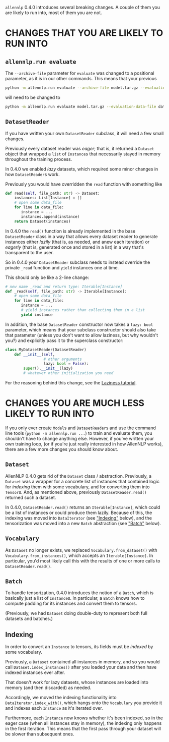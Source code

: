 `allennlp` 0.4.0 introduces several breaking changes.
A couple of them you are likely to run into,
most of them you are not.

# CHANGES THAT YOU ARE LIKELY TO RUN INTO

## `allennlp.run evaluate`

The `--archive-file` parameter for `evaluate` was changed to a positional parameter,
as it is in our other commands. This means that your previous

```bash
python -m allennlp.run evaluate --archive-file model.tar.gz --evaluation-data-file data.txt
```

will need to be changed to

```bash
python -m allennlp.run evaluate model.tar.gz --evaluation-data-file data.txt
```

## `DatasetReader`

If you have written your own `DatasetReader` subclass, it will need a few small changes.

Previously every dataset reader was *eager*;
that is, it returned a `Dataset` object that wrapped a `list` of `Instance`s
that necessarily stayed in memory throughout the training process.

In 0.4.0 we enabled *lazy* datasets, which required some minor changes in
how `DatasetReader`s work.

Previously you would have overridden the `read` function with something like

```python
def read(self, file_path: str) -> Dataset:
    instances: List[Instance] = []
    # open some data_file
    for line in data_file:
       instance = ...
       instances.append(instance)
    return Dataset(instances)
```

In 0.4.0 the `read()` function is already implemented in the base `DatasetReader`
class in a way that allows every dataset reader to generate instances either
_lazily_ (that is, as needed, and anew each iteration) or
_eagerly_ (that is, generated once and stored in a list)
in a way that's transparent to the user.

So in 0.4.0 your `DatasetReader` subclass needs to instead
override the private `_read` function
and `yield` instances one at time.

This should only be like a 2-line change:

```python
# new name _read and return type: Iterable[Instance]
def _read(self, file_path: str) -> Iterable[Instance]:
    # open some data_file
    for line in data_file:
       instance = ...
       # yield instances rather than collecting them in a list
       yield instance
```

In addition, the base `DatasetReader` constructor now takes a `lazy: bool` parameter,
which means that your subclass constructor should also take that parameter
(unless you don't want to allow laziness, but why wouldn't you?)
and explicitly pass it to the superclass constructor:

```python
class MyDatasetReader(DatasetReader)
    def __init__(self,
                 # other arguments
                 lazy: bool = False):
        super().__init__(lazy)
        # whatever other initialization you need
```

For the reasoning behind this change, see the [Laziness tutorial](https://github.com/allenai/allennlp/blob/master/docs/tutorials/getting_started/laziness.md).

# CHANGES YOU ARE MUCH LESS LIKELY TO RUN INTO

If you only ever create `Model`s and `DatasetReader`s and
use the command line tools (`python -m allennlp.run ...`) to train and evaluate them,
you shouldn't have to change anything else. However, if you've written your own training loop,
(or if you're just really interested in how AllenNLP works), there are a few more changes you should know about.

## `Dataset`

AllenNLP 0.4.0 gets rid of the `Dataset` class / abstraction.
Previously, a `Dataset` was a wrapper for a concrete list of instances
that contained logic for _indexing_ them with some vocabulary,
and for converting them into `Tensor`s. And, as mentioned above,
previously `DatasetReader.read()` returned such a dataset.

In 0.4.0, `DatasetReader.read()` returns an `Iterable[Instance]`,
which could be a list of instances or could produce them lazily.
Because of this, the indexing was moved into `DataIterator` (see ["Indexing"](#indexing) below),
and the tensorization was moved into a new `Batch` abstraction (see ["Batch"](#batch) below).

## `Vocabulary`

As `Dataset` no longer exists, we replaced `Vocabulary.from_dataset()`
with `Vocabulary.from_instances()`, which accepts an `Iterable[Instance]`.
In particular, you'd most likely call this with the results of one or more calls
to `DatasetReader.read()`.

## `Batch`

To handle tensorization,
0.4.0 introduces the notion of a `Batch`,
which is basically just a list of `Instance`s.
In particular, a `Batch` knows how to compute padding
for its instances and convert them to tensors.

(Previously, we had `Dataset` doing double-duty
 to represent both full datasets and batches.)

## Indexing

In order to convert an `Instance` to tensors,
its fields must be _indexed_ by some vocabulary.

Previously, a `Dataset` contained all instances in memory,
and so you would call `Dataset.index_instances()`
after you loaded your data
and then have indexed instances ever after.

That doesn't work for lazy datasets, whose instances
are loaded into memory (and then discarded) as needed.

Accordingly, we moved the indexing functionality into
`DataIterator.index_with()`, which hangs onto the
`Vocabulary` you provide it and indexes each `Instance`
as it's iterated over.

Furthermore, each `Instance` now knows whether it's been indexed,
so in the eager case (when all instances stay in memory),
the indexing only happens in the first iteration.
This means that the first pass through your dataset will be slower
than subsequent ones.
